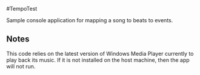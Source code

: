#TempoTest

Sample console application for mapping a song to beats to events.

## Notes
This code relies on the latest version of Windows Media Player currently to play back its music.  If it is not installed on the host machine, then the app will not run.